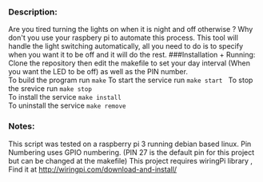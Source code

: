 ### Description:
Are you tired turning the lights on when it is night and off otherwise ? Why don't you use your raspbery pi to automate this process.
This tool will handle the light switching automatically, all you need to do is to specify when you want it to be off and it will do the rest.
###Installation + Running:
Clone the repository then edit the makefile to set your day interval (When you want the LED to be off) as well as the PIN number.  
To build the program run ``` make ```
To start the service run ``` make start ```  
To stop the srevice run  ``` make stop ```  
To install the service ``` make install ```  
To uninstall the service ``` make remove ```  
### Notes:
This script was tested on a raspberry pi 3 running debian based linux.
Pin Numbering uses GPIO numbering. (PIN 27 is the default pin for this project but can be changed at the makefile)
This project requires wiringPi library , Find it at http://wiringpi.com/download-and-install/
